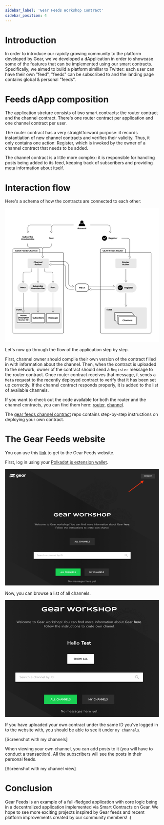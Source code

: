 ```yaml
---
sidebar_label: 'Gear Feeds Workshop Contract'
sidebar_position: 4
---
```


# Introduction
In order to introduce our rapidly growing community to the platform developed by Gear, we've developed a dApplication in order to showcase some of the features that can be implemented using our smart contracts. Specifically, we aimed to build a platform simillar to Twitter: each user can have their own "feed", "feeds" can be subscribed to and the landing page contains global & personal "feeds".

# Feeds dApp composition
The application strcture consists of two smart contracts: the router contract and the channel contract. There's one router contract per application and one channel contract per user.

The router contract has a very straightforward purpose: it records instantiation of new channel contracts and verifies their validity. Thus, it only contains one action: Register, which is invoked by the owner of a channel contract that needs to be added.

The channel contract is a little more complex: it is responsible for handling posts being added to its feed, keeping track of subscribers and providing meta information about itself.

# Interaction flow
Here's a schema of how the contracts are connected to each other:

![img alt](./img/feeds-outline.png)

Let's now go through the flow of the application step by step.

First, channel owner should compile their own version of the contract filled in with information about the channel. Then, when the contract is uploaded to the network, owner of the contract should send a `Register` message to the router contract. Once router contract receives that message, it sends a `Meta` request to the recently deployed contract to verify that it has been set up correctly. If the channel contract responds properly, it is added to the list of available channels.

If you want to check out the code available for both the router and the channel contracts, you can find them here: [router](https://github.com/gear-tech/apps/tree/master/gear-feeds-router), [channel](https://github.com/gear-tech/gear-feeds-channel).

The [gear feeds channel contract](https://github.com/gear-tech/gear-feeds-channel) repo contains step-by-step instructions on deploying your own contract.

# The Gear Feeds website

You can use this [link](www.workshop.gear-tech.io) to get to the Gear Feeds website. 

First, log in using your [Polkadot.js extension wallet](https://polkadot.js.org/extension/).

![img alt](./img/log-in.png)

Now, you can browse a list of all channels.

![img alt](./img/show-all.png)

If you have uploaded your own contract under the same ID you've logged in to the website with, you should be able to see it under `my channels`.

[Screenshot with my channels]

When viewing your own channel, you can add posts to it (you will have to conduct a transaction). All the subscribers will see the posts in their personal feeds.

[Screenshot with my channel view]

# Conclusion
Gear Feeds is an example of a full-fledged application with core logic being in a decentralized application implemented via Smart Contracts on Gear. We hope to see more exciting projects inspired by Gear feeds and recent platform improvements created by our community members! :) 